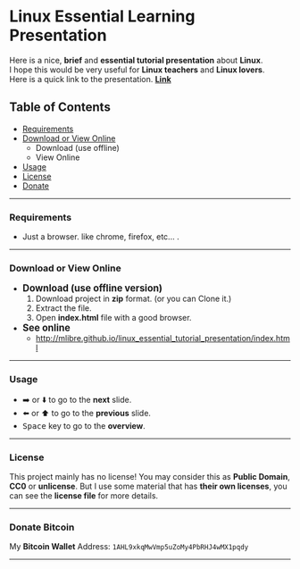 # Linux Essential Learning Presentation
Here is a nice, **brief** and **essential tutorial presentation** about **Linux**.  
I hope this would be very useful for **Linux teachers** and **Linux lovers**.  
Here is a quick link to the presentation. **[Link](http://mlibre.github.io/linux_essential_tutorial_presentation/index.html)**

## Table of Contents
+ [Requirements](#requirements)
+ [Download or View Online](#download-or-view-online)
	+ Download (use offline)
	+ View Online
+ [Usage](#usage)
+ [License](#license)
+ [Donate](#donate-bitcoin)

---
### Requirements
+ Just a browser. like chrome, firefox, etc... .

---
### Download or View Online
+ <big>**Download (use offline version)**</big>
	1. Download project in **zip** format. (or you can Clone it.)
	2. Extract the file.
	3. Open **index.html** file with a good browser.
+ <big>**See online**</big>
	+ http://mlibre.github.io/linux_essential_tutorial_presentation/index.html

---
### Usage
+ :arrow_right: or :arrow_down: to go to the **next** slide.  
+ :arrow_left: or :arrow_up: to go to the **previous** slide.  
+ <kbd>Space</kbd> key to go to the **overview**.

---
### License
This project mainly has no license! You may consider this as **Public Domain**, **CC0** or **unlicense**. But I use some material that has **their own licenses**, you can see the **license file** for more details.

---
### Donate Bitcoin
My **Bitcoin Wallet** Address: `1AHL9xkqMwVmp5uZoMy4PbRHJ4wMX1pqdy`

---
